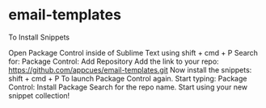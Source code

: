 # email-templates

To Install Snippets

Open Package Control inside of Sublime Text using shift + cmd + P
Search for: Package Control: Add Repository
Add the link to your repo: https://github.com/appcues/email-templates.git
Now install the snippets: shift + cmd + P To launch Package Control again.
Start typing: Package Control: Install Package
Search for the repo name.
Start using your new snippet collection!
